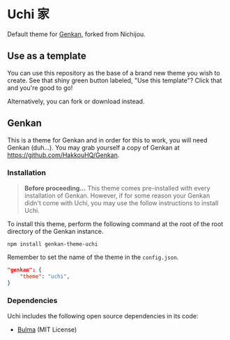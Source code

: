 # Uchi 家
Default theme for [Genkan](https://github.com/HakkouHQ/Genkan), forked from Nichijou.

## Use as a template
You can use this repository as the base of a brand new theme you wish to create. See that shiny green button labeled, "Use this template"? Click that and you're good to go!

Alternatively, you can fork or download instead.

## Genkan 
This is a theme for Genkan and in order for this to work, you will need Genkan (duh...). You may grab yourself a copy of Genkan at https://github.com/HakkouHQ/Genkan.

### Installation
> **Before proceeding...** This theme comes pre-installed with every installation of Genkan. 
> However, if for some reason your Genkan didn't come with Uchi, you may use the follow instructions to install Uchi.

To install this theme, perform the following command at the root of the root directory of the Genkan instance.
```
npm install genkan-theme-uchi
```
Remember to set the name of the theme in the `config.json`.
```json
"genkan": {
    "theme": "uchi",
}
```
### Dependencies
Uchi includes the following open source dependencies in its code:
- [Bulma](https://bulma.io) (MIT License)
